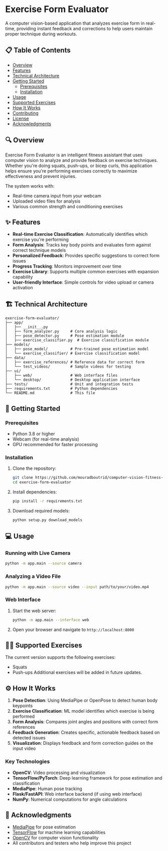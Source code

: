 # Exercise Form Evaluator

A computer vision-based application that analyzes exercise form in real-time, providing instant feedback and corrections to help users maintain proper technique during workouts.

## 📋 Table of Contents
- [Overview](#overview)
- [Features](#features)
- [Technical Architecture](#technical-architecture)
- [Getting Started](#getting-started)
  - [Prerequisites](#prerequisites)
  - [Installation](#installation)
- [Usage](#usage)
- [Supported Exercises](#supported-exercises)
- [How It Works](#how-it-works)
- [Contributing](#contributing)
- [License](#license)
- [Acknowledgments](#acknowledgments)

## 🔍 Overview

Exercise Form Evaluator is an intelligent fitness assistant that uses computer vision to analyze and provide feedback on exercise techniques. Whether you're doing squats, push-ups, or bicep curls, this application helps ensure you're performing exercises correctly to maximize effectiveness and prevent injuries.

The system works with:
- Real-time camera input from your webcam
- Uploaded video files for analysis
- Various common strength and conditioning exercises

## ✨ Features

- **Real-time Exercise Classification**: Automatically identifies which exercise you're performing
- **Form Analysis**: Tracks key body points and evaluates form against correct technique models
- **Personalized Feedback**: Provides specific suggestions to correct form issues
- **Progress Tracking**: Monitors improvement over time
- **Exercise Library**: Supports multiple common exercises with expansion capability
- **User-friendly Interface**: Simple controls for video upload or camera activation

## 🏗️ Technical Architecture

```
exercise-form-evaluator/
├── app/
│   ├── __init__.py
│   ├── form_analyzer.py     # Core analysis logic
│   ├── pose_detector.py     # Pose estimation module
│   ├── exercise_classifier.py  # Exercise classification module
├── models/
│   ├── pose_model/          # Pre-trained pose estimation model
│   └── exercise_classifier/ # Exercise classification model
├── data/
│   ├── exercise_references/ # Reference data for correct form
│   └── test_videos/         # Sample videos for testing
├── ui/
│   ├── web/                 # Web interface files
│   └── desktop/             # Desktop application interface
├── tests/                   # Unit and integration tests
├── requirements.txt         # Python dependencies
└── README.md                # This file
```

## 🚀 Getting Started

### Prerequisites

- Python 3.8 or higher
- Webcam (for real-time analysis)
- GPU recommended for faster processing

### Installation

1. Clone the repository:
   ```bash
   git clone https://github.com/mouradboutrid/computer-vision-fitness-exercise.git
   cd exercise-form-evaluator
   ```

3. Install dependencies:
   ```bash
   pip install -r requirements.txt
   ```

4. Download required models:
   ```bash
   python setup.py download_models
   ```

## 💻 Usage

### Running with Live Camera

```bash
python -m app.main --source camera
```

### Analyzing a Video File

```bash
python -m app.main --source video --input path/to/your/video.mp4
```

### Web Interface

1. Start the web server:
   ```bash
   python -m app.main --interface web
   ```

2. Open your browser and navigate to `http://localhost:8000`

## 🏋️‍♂️ Supported Exercises

The current version supports the following exercises:
- Squats
- Push-ups
Additional exercises will be added in future updates.

## ⚙️ How It Works

1. **Pose Detection**: Using MediaPipe or OpenPose to detect human body keypoints
2. **Exercise Classification**: ML model identifies which exercise is being performed
3. **Form Analysis**: Compares joint angles and positions with correct form references
4. **Feedback Generation**: Creates specific, actionable feedback based on detected issues
5. **Visualization**: Displays feedback and form correction guides on the input video

### Key Technologies

- **OpenCV**: Video processing and visualization
- **TensorFlow/PyTorch**: Deep learning framework for pose estimation and classification
- **MediaPipe**: Human pose tracking
- **Flask/FastAPI**: Web interface backend (if using web interface)
- **NumPy**: Numerical computations for angle calculations

  
## 🙏 Acknowledgments

- [MediaPipe](https://google.github.io/mediapipe/) for pose estimation
- [TensorFlow](https://www.tensorflow.org/) for machine learning capabilities
- [OpenCV](https://opencv.org/) for computer vision functionality
- All contributors and testers who help improve this project
